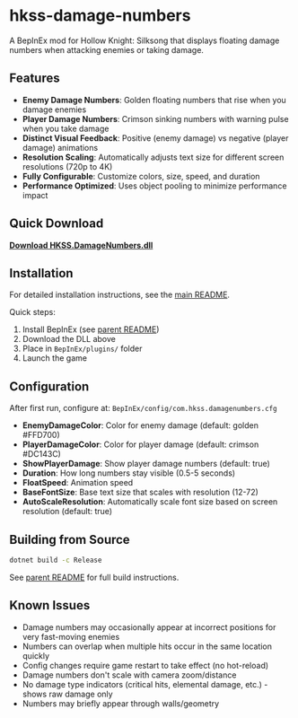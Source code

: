 # hkss-damage-numbers

A BepInEx mod for Hollow Knight: Silksong that displays floating damage numbers when attacking enemies or taking damage.

## Features

- **Enemy Damage Numbers**: Golden floating numbers that rise when you damage enemies
- **Player Damage Numbers**: Crimson sinking numbers with warning pulse when you take damage
- **Distinct Visual Feedback**: Positive (enemy damage) vs negative (player damage) animations
- **Resolution Scaling**: Automatically adjusts text size for different screen resolutions (720p to 4K)
- **Fully Configurable**: Customize colors, size, speed, and duration
- **Performance Optimized**: Uses object pooling to minimize performance impact

## Quick Download

**[Download HKSS.DamageNumbers.dll](https://github.com/afiaka87/hkss-mods/raw/main/releases/HKSS.DamageNumbers.dll)**

## Installation

For detailed installation instructions, see the [main README](../README.md#installation-quick-start).

Quick steps:
1. Install BepInEx (see [parent README](../README.md))
2. Download the DLL above
3. Place in `BepInEx/plugins/` folder
4. Launch the game

## Configuration

After first run, configure at: `BepInEx/config/com.hkss.damagenumbers.cfg`

- **EnemyDamageColor**: Color for enemy damage (default: golden #FFD700)
- **PlayerDamageColor**: Color for player damage (default: crimson #DC143C)
- **ShowPlayerDamage**: Show player damage numbers (default: true)
- **Duration**: How long numbers stay visible (0.5-5 seconds)
- **FloatSpeed**: Animation speed
- **BaseFontSize**: Base text size that scales with resolution (12-72)
- **AutoScaleResolution**: Automatically scale font size based on screen resolution (default: true)

## Building from Source

```bash
dotnet build -c Release
```

See [parent README](../README.md#building-from-source) for full build instructions.

## Known Issues

- Damage numbers may occasionally appear at incorrect positions for very fast-moving enemies
- Numbers can overlap when multiple hits occur in the same location quickly
- Config changes require game restart to take effect (no hot-reload)
- Damage numbers don't scale with camera zoom/distance
- No damage type indicators (critical hits, elemental damage, etc.) - shows raw damage only
- Numbers may briefly appear through walls/geometry